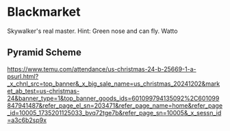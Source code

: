 # Blackmarket

Skywalker's real master.
Hint: Green nose and can fly. Watto

## Pyramid Scheme

<https://www.temu.com/attendance/us-christmas-24-b-25669-1-a-psurl.html?_x_chnl_src=top_banner&_x_big_sale_name=us_christmas_20241202&market_ab_test=us-christmas-24&banner_type=1&top_banner_goods_ids=601099794135092%2C601099847941487&refer_page_el_sn=203471&refer_page_name=home&refer_page_id=10005_1735201125033_bvq72tge7b&refer_page_sn=10005&_x_sessn_id=a3c6b2sp9x>
